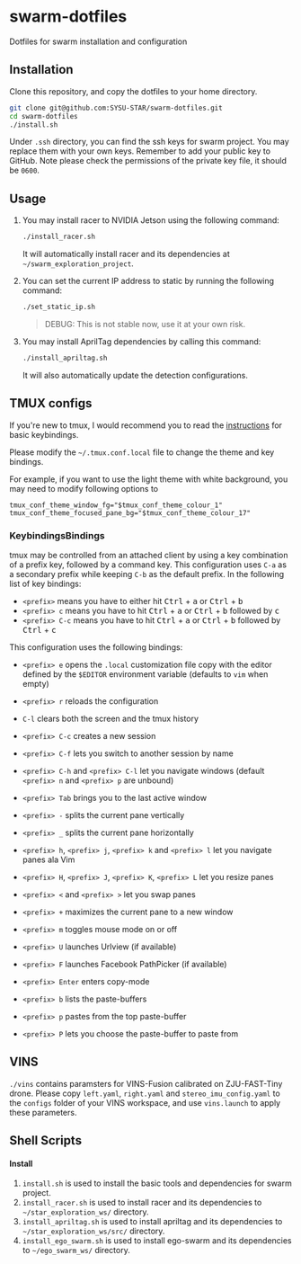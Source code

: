 # swarm-dotfiles

Dotfiles for swarm installation and configuration

## Installation

Clone this repository, and copy the dotfiles to your home directory.

```bash
git clone git@github.com:SYSU-STAR/swarm-dotfiles.git
cd swarm-dotfiles
./install.sh
```

Under `.ssh` directory, you can find the ssh keys for swarm project.
You may replace them with your own keys. Remember to add your public key to GitHub.
Note please check the permissions of the private key file, it should be `0600`.

## Usage

1. You may install racer to NVIDIA Jetson using the following command:

   ```bash
   ./install_racer.sh
   ```

   It will automatically install racer and its dependencies at `~/swarm_exploration_project`.

2. You can set the current IP address to static by running the following command:

   ```bash
   ./set_static_ip.sh
   ```

   > DEBUG: This is not stable now, use it at your own risk.

3. You may install AprilTag dependencies by calling this command:
   ```bash
   ./install_apriltag.sh
   ```
   It will also automatically update the detection configurations.

## TMUX configs

If you're new to tmux, I would recommend you to read the [instructions](https://github.com/gpakosz/.tmux#bindings) for basic keybindings.

Please modify the `~/.tmux.conf.local` file to change the theme and key bindings.

For example, if you want to use the light theme with white background, you may need to modify following options to

```
tmux_conf_theme_window_fg="$tmux_conf_theme_colour_1"
tmux_conf_theme_focused_pane_bg="$tmux_conf_theme_colour_17"
```

### KeybindingsBindings

tmux may be controlled from an attached client by using a key combination of a
prefix key, followed by a command key. This configuration uses `C-a` as a
secondary prefix while keeping `C-b` as the default prefix. In the following
list of key bindings:

- `<prefix>` means you have to either hit <kbd>Ctrl</kbd> + <kbd>a</kbd> or <kbd>Ctrl</kbd> + <kbd>b</kbd>
- `<prefix> c` means you have to hit <kbd>Ctrl</kbd> + <kbd>a</kbd> or <kbd>Ctrl</kbd> + <kbd>b</kbd> followed by <kbd>c</kbd>
- `<prefix> C-c` means you have to hit <kbd>Ctrl</kbd> + <kbd>a</kbd> or <kbd>Ctrl</kbd> + <kbd>b</kbd> followed by <kbd>Ctrl</kbd> + <kbd>c</kbd>

This configuration uses the following bindings:

- `<prefix> e` opens the `.local` customization file copy with the editor
  defined by the `$EDITOR` environment variable (defaults to `vim` when empty)
- `<prefix> r` reloads the configuration
- `C-l` clears both the screen and the tmux history

- `<prefix> C-c` creates a new session
- `<prefix> C-f` lets you switch to another session by name

- `<prefix> C-h` and `<prefix> C-l` let you navigate windows (default
  `<prefix> n` and `<prefix> p` are unbound)
- `<prefix> Tab` brings you to the last active window

- `<prefix> -` splits the current pane vertically
- `<prefix> _` splits the current pane horizontally
- `<prefix> h`, `<prefix> j`, `<prefix> k` and `<prefix> l` let you navigate
  panes ala Vim
- `<prefix> H`, `<prefix> J`, `<prefix> K`, `<prefix> L` let you resize panes
- `<prefix> <` and `<prefix> >` let you swap panes
- `<prefix> +` maximizes the current pane to a new window

- `<prefix> m` toggles mouse mode on or off

- `<prefix> U` launches Urlview (if available)
- `<prefix> F` launches Facebook PathPicker (if available)

- `<prefix> Enter` enters copy-mode
- `<prefix> b` lists the paste-buffers
- `<prefix> p` pastes from the top paste-buffer
- `<prefix> P` lets you choose the paste-buffer to paste from

## VINS

`./vins` contains paramsters for VINS-Fusion calibrated on ZJU-FAST-Tiny drone.
Please copy `left.yaml`, `right.yaml` and `stereo_imu_config.yaml` to the `configs` folder of your VINS workspace, and use `vins.launch` to apply these parameters.

## Shell Scripts

#### Install

1. `install.sh` is used to install the basic tools and dependencies for swarm project.
2. `install_racer.sh` is used to install racer and its dependencies to `~/star_exploration_ws/` directory.
3. `install_apriltag.sh` is used to install apriltag and its dependencies to `~/star_exploration_ws/src/` directory.
4. `install_ego_swarm.sh` is used to install ego-swarm and its dependencies to `~/ego_swarm_ws/` directory.
